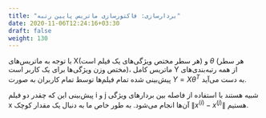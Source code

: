 ```yaml
---
title: "بردارسازی: فاکتورسازی ماتریس پایین رتبه"
date: 2020-11-06T12:24:16+03:30
draft: false
weight: 130
---
```


با توجه به ماتریس‌های X(هر سطر مختص ویژگی‌های یک فیلم است) و $\theta$ (هر سطر مختص وزن ویژگی‌ها برای یک کاربر است)، ماتریس کامل Y از همه رتبه‌بندی‌های پیش‌بینی شده تمام فیلم‌ها توسط تمام کاربران به صورت $Y = X\theta^{T}$ به دست می‌آید.

پیش‌بینی این که چقدر دو فیلم i و j شبیه هستند با استفاده از فاصله بین بردارهای ویژگی x آن‌ها انجام می‌شود.
به طور خاص ما به دنبال یک مقدار کوچک $\left \| x^{(i)} - x^{(j)} \right \|$ هستیم.